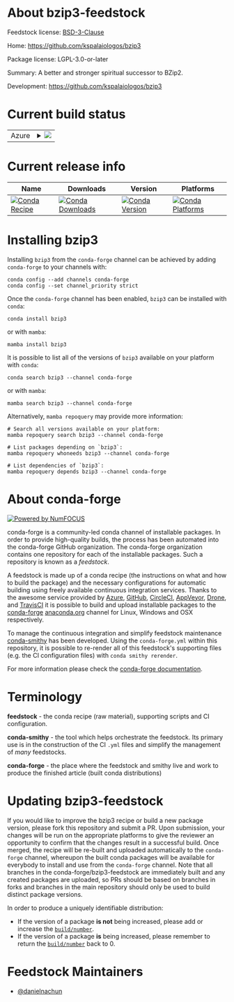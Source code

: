 About bzip3-feedstock
=====================

Feedstock license: [BSD-3-Clause](https://github.com/conda-forge/bzip3-feedstock/blob/main/LICENSE.txt)

Home: https://github.com/kspalaiologos/bzip3

Package license: LGPL-3.0-or-later

Summary: A better and stronger spiritual successor to BZip2.

Development: https://github.com/kspalaiologos/bzip3

Current build status
====================


<table>
    
  <tr>
    <td>Azure</td>
    <td>
      <details>
        <summary>
          <a href="https://dev.azure.com/conda-forge/feedstock-builds/_build/latest?definitionId=22963&branchName=main">
            <img src="https://dev.azure.com/conda-forge/feedstock-builds/_apis/build/status/bzip3-feedstock?branchName=main">
          </a>
        </summary>
        <table>
          <thead><tr><th>Variant</th><th>Status</th></tr></thead>
          <tbody><tr>
              <td>linux_64</td>
              <td>
                <a href="https://dev.azure.com/conda-forge/feedstock-builds/_build/latest?definitionId=22963&branchName=main">
                  <img src="https://dev.azure.com/conda-forge/feedstock-builds/_apis/build/status/bzip3-feedstock?branchName=main&jobName=linux&configuration=linux%20linux_64_" alt="variant">
                </a>
              </td>
            </tr><tr>
              <td>linux_aarch64</td>
              <td>
                <a href="https://dev.azure.com/conda-forge/feedstock-builds/_build/latest?definitionId=22963&branchName=main">
                  <img src="https://dev.azure.com/conda-forge/feedstock-builds/_apis/build/status/bzip3-feedstock?branchName=main&jobName=linux&configuration=linux%20linux_aarch64_" alt="variant">
                </a>
              </td>
            </tr><tr>
              <td>linux_ppc64le</td>
              <td>
                <a href="https://dev.azure.com/conda-forge/feedstock-builds/_build/latest?definitionId=22963&branchName=main">
                  <img src="https://dev.azure.com/conda-forge/feedstock-builds/_apis/build/status/bzip3-feedstock?branchName=main&jobName=linux&configuration=linux%20linux_ppc64le_" alt="variant">
                </a>
              </td>
            </tr><tr>
              <td>osx_64</td>
              <td>
                <a href="https://dev.azure.com/conda-forge/feedstock-builds/_build/latest?definitionId=22963&branchName=main">
                  <img src="https://dev.azure.com/conda-forge/feedstock-builds/_apis/build/status/bzip3-feedstock?branchName=main&jobName=osx&configuration=osx%20osx_64_" alt="variant">
                </a>
              </td>
            </tr><tr>
              <td>osx_arm64</td>
              <td>
                <a href="https://dev.azure.com/conda-forge/feedstock-builds/_build/latest?definitionId=22963&branchName=main">
                  <img src="https://dev.azure.com/conda-forge/feedstock-builds/_apis/build/status/bzip3-feedstock?branchName=main&jobName=osx&configuration=osx%20osx_arm64_" alt="variant">
                </a>
              </td>
            </tr>
          </tbody>
        </table>
      </details>
    </td>
  </tr>
</table>

Current release info
====================

| Name | Downloads | Version | Platforms |
| --- | --- | --- | --- |
| [![Conda Recipe](https://img.shields.io/badge/recipe-bzip3-green.svg)](https://anaconda.org/conda-forge/bzip3) | [![Conda Downloads](https://img.shields.io/conda/dn/conda-forge/bzip3.svg)](https://anaconda.org/conda-forge/bzip3) | [![Conda Version](https://img.shields.io/conda/vn/conda-forge/bzip3.svg)](https://anaconda.org/conda-forge/bzip3) | [![Conda Platforms](https://img.shields.io/conda/pn/conda-forge/bzip3.svg)](https://anaconda.org/conda-forge/bzip3) |

Installing bzip3
================

Installing `bzip3` from the `conda-forge` channel can be achieved by adding `conda-forge` to your channels with:

```
conda config --add channels conda-forge
conda config --set channel_priority strict
```

Once the `conda-forge` channel has been enabled, `bzip3` can be installed with `conda`:

```
conda install bzip3
```

or with `mamba`:

```
mamba install bzip3
```

It is possible to list all of the versions of `bzip3` available on your platform with `conda`:

```
conda search bzip3 --channel conda-forge
```

or with `mamba`:

```
mamba search bzip3 --channel conda-forge
```

Alternatively, `mamba repoquery` may provide more information:

```
# Search all versions available on your platform:
mamba repoquery search bzip3 --channel conda-forge

# List packages depending on `bzip3`:
mamba repoquery whoneeds bzip3 --channel conda-forge

# List dependencies of `bzip3`:
mamba repoquery depends bzip3 --channel conda-forge
```


About conda-forge
=================

[![Powered by
NumFOCUS](https://img.shields.io/badge/powered%20by-NumFOCUS-orange.svg?style=flat&colorA=E1523D&colorB=007D8A)](https://numfocus.org)

conda-forge is a community-led conda channel of installable packages.
In order to provide high-quality builds, the process has been automated into the
conda-forge GitHub organization. The conda-forge organization contains one repository
for each of the installable packages. Such a repository is known as a *feedstock*.

A feedstock is made up of a conda recipe (the instructions on what and how to build
the package) and the necessary configurations for automatic building using freely
available continuous integration services. Thanks to the awesome service provided by
[Azure](https://azure.microsoft.com/en-us/services/devops/), [GitHub](https://github.com/),
[CircleCI](https://circleci.com/), [AppVeyor](https://www.appveyor.com/),
[Drone](https://cloud.drone.io/welcome), and [TravisCI](https://travis-ci.com/)
it is possible to build and upload installable packages to the
[conda-forge](https://anaconda.org/conda-forge) [anaconda.org](https://anaconda.org/)
channel for Linux, Windows and OSX respectively.

To manage the continuous integration and simplify feedstock maintenance
[conda-smithy](https://github.com/conda-forge/conda-smithy) has been developed.
Using the ``conda-forge.yml`` within this repository, it is possible to re-render all of
this feedstock's supporting files (e.g. the CI configuration files) with ``conda smithy rerender``.

For more information please check the [conda-forge documentation](https://conda-forge.org/docs/).

Terminology
===========

**feedstock** - the conda recipe (raw material), supporting scripts and CI configuration.

**conda-smithy** - the tool which helps orchestrate the feedstock.
                   Its primary use is in the construction of the CI ``.yml`` files
                   and simplify the management of *many* feedstocks.

**conda-forge** - the place where the feedstock and smithy live and work to
                  produce the finished article (built conda distributions)


Updating bzip3-feedstock
========================

If you would like to improve the bzip3 recipe or build a new
package version, please fork this repository and submit a PR. Upon submission,
your changes will be run on the appropriate platforms to give the reviewer an
opportunity to confirm that the changes result in a successful build. Once
merged, the recipe will be re-built and uploaded automatically to the
`conda-forge` channel, whereupon the built conda packages will be available for
everybody to install and use from the `conda-forge` channel.
Note that all branches in the conda-forge/bzip3-feedstock are
immediately built and any created packages are uploaded, so PRs should be based
on branches in forks and branches in the main repository should only be used to
build distinct package versions.

In order to produce a uniquely identifiable distribution:
 * If the version of a package **is not** being increased, please add or increase
   the [``build/number``](https://docs.conda.io/projects/conda-build/en/latest/resources/define-metadata.html#build-number-and-string).
 * If the version of a package **is** being increased, please remember to return
   the [``build/number``](https://docs.conda.io/projects/conda-build/en/latest/resources/define-metadata.html#build-number-and-string)
   back to 0.

Feedstock Maintainers
=====================

* [@danielnachun](https://github.com/danielnachun/)

